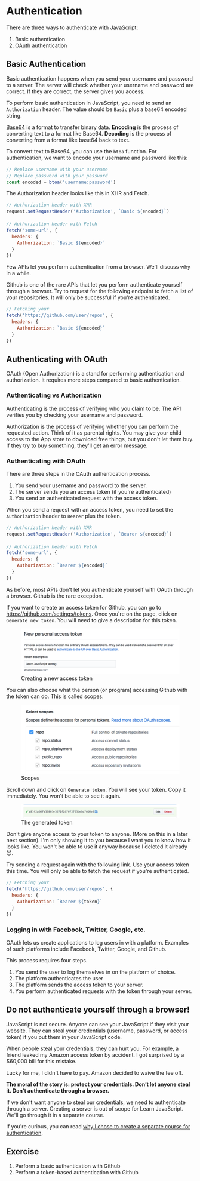 # Authentication

There are three ways to authenticate with JavaScript:

1. Basic authentication
2. OAuth authentication

## Basic Authentication

Basic authentication happens when you send your username and password to a server. The server will check whether your username and password are correct. If they are correct, the server gives you access.

To perform basic authentication in JavaScript, you need to send an `Authorization` header. The value should be `Basic` plus a base64 encoded string.

[Base64](https://en.wikipedia.org/wiki/Base64) is a format to transfer binary data. **Encoding** is the process of converting text to a format like Base64. **Decoding** is the process of converting from a format like base64 back to text.

To convert text to Base64, you can use the `btoa` function. For authentication, we want to encode your username and password like this:

```js
// Replace username with your username
// Replace password with your password
const encoded = btoa('username:password')
```

The Authorization header looks like this in XHR and Fetch.

```js
// Authorization header with XHR
request.setRequestHeader('Authorization', `Basic ${encoded}`)

// Authorization header with Fetch
fetch('some-url', {
  headers: {
    Authorization: `Basic ${encoded}`
  }
})
```

Few APIs let you perform authentication from a browser. We'll discuss why in a while.

Github is one of the rare APIs that let you perform authenticate yourself through a browser. Try to request for the following endpoint to fetch a list of your repositories. It will only be successful if you're authenticated.

```js
// Fetching your
fetch('https://github.com/user/repos', {
  headers: {
    Authorization: `Basic ${encoded}`
  }
})
```

## Authenticating with OAuth

OAuth (Open Authorization) is a stand for performing authentication and authorization. It requires more steps compared to basic authentication.

### Authenticating vs Authorization

Authenticating is the process of verifying who you claim to be. The API verifies you by checking your username and password.

Authorization is the process of verifying whether you can perform the requested action. Think of it as parental rights. You may give your child access to the App store to download free things, but you don't let them buy. If they try to buy something, they'll get an error message.

### Authenticating with OAuth

There are three steps in the OAuth authentication process.

1. You send your username and password to the server.
2. The server sends you an access token (if you're authenticated)
3. You send an authenticated request with the access token.

When you send a request with an access token, you need to set the `Authorization` header to `Bearer` plus the token.

```js
// Authorization header with XHR
request.setRequestHeader('Authorization', `Bearer ${encoded}`)

// Authorization header with Fetch
fetch('some-url', {
  headers: {
    Authorization: `Bearer ${encoded}`
  }
})
```

As before, most APIs don't let you authenticate yourself with OAuth through a browser. Github is the rare exception.

If you want to create an access token for Github, you can go to https://github.com/settings/tokens. Once you're on the page, click on `Generate new token`. You will need to give a description for this token.

<figure>
  <img src="../../images/ajax/authenticate/token-create.png" alt="Creating a new access token">
  <figcaption aria-hidden>Creating a new access token</figcaption>
</figure>

You can also choose what the person (or program) accessing Github with the token can do. This is called scopes.

<figure>
  <img src="../../images/ajax/authenticate/token-scope.png" alt="Scopes">
  <figcaption aria-hidden>Scopes</figcaption>
</figure>

Scroll down and click on `Generate token`. You will see your token. Copy it immediately. You won't be able to see it again.

<figure>
  <img src="../../images/ajax/authenticate/token-created.png" alt="The generated token">
  <figcaption aria-hidden>The generated token</figcaption>
</figure>

Don't give anyone access to your token to anyone. (More on this in a later next section). I'm only showing it to you because I want you to know how it looks like. You won't be able to use it anyway because I deleted it already 😈.

Try sending a request again with the following link. Use your access token this time. You will only be able to fetch the request if you're authenticated.

```js
// Fetching your
fetch('https://github.com/user/repos', {
  headers: {
    Authorization: `Bearer ${token}`
  }
})
```

### Logging in with Facebook, Twitter, Google, etc.

OAuth lets us create applications to log users in with a platform. Examples of such platforms include Facebook, Twitter, Google, and Github.

This process requires four steps.

1. You send the user to log themselves in on the platform of choice.
2. The platform authenticates the user
3. The platform sends the access token to your server.
4. You perform authenticated requests with the token through your server.

## Do not authenticate yourself through a browser!

JavaScript is not secure. Anyone can see your JavaScript if they visit your website. They can steal your credentials (username, password, or access token) if you put them in your JavaScript code.

When people steal your credentials, they can hurt you. For example, a friend leaked my Amazon access token by accident. I got surprised by a $60,000 bill for this mistake.

Lucky for me, I didn't have to pay. Amazon decided to waive the fee off.

**The moral of the story is: protect your credentials. Don’t let anyone steal it. Don't authenticate through a browser.**

If we don't want anyone to steal our credentials, we need to authenticate through a server. Creating a server is out of scope for Learn JavaScript. We'll go through it in a separate course.

If you're curious, you can read [why I chose to create a separate course for authentication](https://zellwk.com/blog/authentication-in-learn-js).

## Exercise

1. Perform a basic authentication with Github
2. Perform a token-based authentication with Github